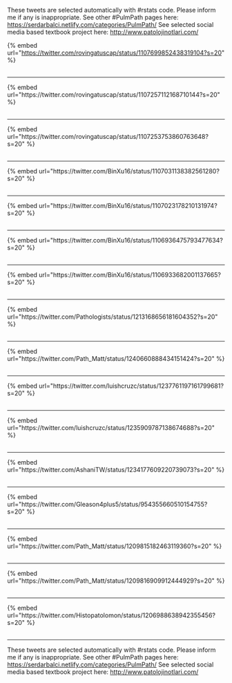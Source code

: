 

These tweets are selected automatically with #rstats code. Please inform me if any is inappropriate.
See other #PulmPath pages here: https://serdarbalci.netlify.com/categories/PulmPath/ 
See selected social media based textbook project here: http://www.patolojinotlari.com/

{% embed url="https://twitter.com/rovingatuscap/status/1107699852438319104?s=20" %}<br>
<br>
<hr>
{% embed url="https://twitter.com/rovingatuscap/status/1107257112168710144?s=20" %}<br>
<br>
<hr>
{% embed url="https://twitter.com/rovingatuscap/status/1107253753860763648?s=20" %}<br>
<br>
<hr>
{% embed url="https://twitter.com/BinXu16/status/1107031138382561280?s=20" %}<br>
<br>
<hr>
{% embed url="https://twitter.com/BinXu16/status/1107023178210131974?s=20" %}<br>
<br>
<hr>
{% embed url="https://twitter.com/BinXu16/status/1106936475793477634?s=20" %}<br>
<br>
<hr>
{% embed url="https://twitter.com/BinXu16/status/1106933682001137665?s=20" %}<br>
<br>
<hr>
{% embed url="https://twitter.com/Pathologists/status/1213168656181604352?s=20" %}<br>
<br>
<hr>
{% embed url="https://twitter.com/Path_Matt/status/1240660888434151424?s=20" %}<br>
<br>
<hr>
{% embed url="https://twitter.com/luishcruzc/status/1237761197161799681?s=20" %}<br>
<br>
<hr>
{% embed url="https://twitter.com/luishcruzc/status/1235909787138674688?s=20" %}<br>
<br>
<hr>
{% embed url="https://twitter.com/AshaniTW/status/1234177609220739073?s=20" %}<br>
<br>
<hr>
{% embed url="https://twitter.com/Gleason4plus5/status/954355660510154755?s=20" %}<br>
<br>
<hr>
{% embed url="https://twitter.com/Path_Matt/status/1209815182463119360?s=20" %}<br>
<br>
<hr>
{% embed url="https://twitter.com/Path_Matt/status/1209816909912444929?s=20" %}<br>
<br>
<hr>
{% embed url="https://twitter.com/Histopatolomon/status/1206988638942355456?s=20" %}<br>
<br>
<hr>


These tweets are selected automatically with #rstats code. Please inform me if any is inappropriate.
See other #PulmPath pages here: https://serdarbalci.netlify.com/categories/PulmPath/ 
See selected social media based textbook project here: http://www.patolojinotlari.com/
